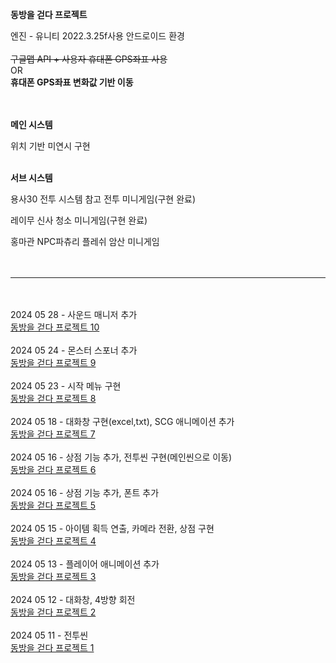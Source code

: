 __동방을 걷다 프로젝트__

엔진 - 유니티 2022.3.25f사용
안드로이드 환경
<br/><br/>
~~구글맵 API + 사용자 휴대폰 GPS좌표 사용~~
<br/>
OR
<br/>
**휴대폰 GPS좌표 변화값 기반 이동**
<br/><br/><br/>


__메인 시스템__

위치 기반 미연시 구현
<br/><br/>

__서브 시스템__

용사30 전투 시스템 참고 전투 미니게임(구현 완료)

레이무 신사 청소 미니게임(구현 완료)

홍마관 NPC파츄리 플레쉬 암산 미니게임
<br/><br/><br/>
________________________________________________________________________
<br/><br/>
2024 05 28 - 사운드 매니저 추가
<br/>
[동방을 걷다 프로젝트 10](https://nonamed02.tistory.com/21)
<br/><br/>
2024 05 24 - 몬스터 스포너 추가
<br/>
[동방을 걷다 프로젝트 9](https://nonamed02.tistory.com/20)
<br/><br/>
2024 05 23 - 시작 메뉴 구현
<br/>
[동방을 걷다 프로젝트 8](https://nonamed02.tistory.com/19)
<br/><br/>
2024 05 18 - 대화창 구현(excel,txt), SCG 애니메이션 추가
<br/>
[동방을 걷다 프로젝트 7](https://nonamed02.tistory.com/18)
<br/><br/>
2024 05 16 - 상점 기능 추가, 전투씬 구현(메인씬으로 이동)
<br/>
[동방을 걷다 프로젝트 6](https://nonamed02.tistory.com/11)
<br/><br/>
2024 05 16 - 상점 기능 추가, 폰트 추가
<br/>
[동방을 걷다 프로젝트 5](https://nonamed02.tistory.com/10)
<br/><br/>
2024 05 15 - 아이템 획득 연출, 카메라 전환, 상점 구현
<br/>
[동방을 걷다 프로젝트 4](https://nonamed02.tistory.com/9)
<br/><br/>
2024 05 13 - 플레이어 애니메이션 추가
<br/>
[동방을 걷다 프로젝트 3](https://nonamed02.tistory.com/7)
<br/><br/>
2024 05 12 - 대화창, 4방향 회전
<br/>
[동방을 걷다 프로젝트 2](https://nonamed02.tistory.com/5)
<br/><br/>
2024 05 11 - 전투씬
<br/>
[동방을 걷다 프로젝트 1](https://nonamed02.tistory.com/4)
